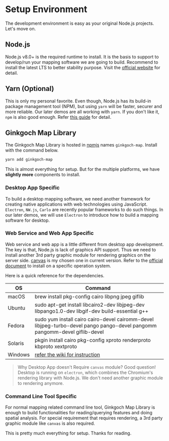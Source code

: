 # Setup Environment

The development environment is easy as your original Node.js projects. Let's move on.

## Node.js
Node.js v8.0+ is the required runtime to install. It is the basis to support to develop/run your mapping software we are going to build. Recommend to install the latest LTS to better stability purpose. Visit the [official website](https://nodejs.org/) for detail.

## Yarn (Optional)
This is only my personal favorite. Even though, Node.js has its build-in package management tool (NPM), but using `yarn` will be faster, securer and more reliable. Our later demos are all working with `yarn`. If you don't like it, `npm` is also good enough. Refer [this guide](https://classic.yarnpkg.com/en/docs/install/) for detail.

## Ginkgoch Map Library
The Ginkgoch Map Library is hosted in [npmjs](https://npmjs.com) names `ginkgoch-map`. Install with the command below.

```bash
yarn add ginkgoch-map
```

This is almost everything for setup. But for the multiple platforms, we have **slightly more** components to install.

### Desktop App Specific
To build a desktop mapping software, we need another framework for creating native applications with web technologies using JavaScript. `Electron`, `NW.js`, `Carlo` are recently popular frameworks to do such things. In our later demos, we will use `Electron` to introduce how to build a mapping software for desktop.

### Web Service and Web App Specific
Web service and web app is a little different from desktop app development. The key is that, Node.js is lack of graphics API support. Thus we need to install another 3rd party graphic module for rendering graphics on the server side. [canvas](https://www.npmjs.com/package/canvas) is my chosen one in current version. Refer to the [official document](https://github.com/Automattic/node-canvas) to install on a specific operation system.

Here is a quick reference for the dependencies.

| OS      | Command                                                      |
| ------- | ------------------------------------------------------------ |
| macOS   | brew install pkg-config cairo libpng jpeg giflib             |
| Ubuntu  | sudo apt-get install libcairo2-dev libjpeg-dev libpango1.0-dev libgif-dev build-essential g++ |
| Fedora  | sudo yum install cairo cairo-devel cairomm-devel libjpeg-turbo-devel pango pango-devel pangomm pangomm-devel giflib-devel |
| Solaris | pkgin install cairo pkg-config xproto renderproto kbproto xextproto |
| Windows | [refer the wiki for instruction](https://github.com/Automattic/node-canvas/wiki/Installation---Windows) |

> Why Desktop App doesn't Require `canvas` module? Good question! Desktop is running on `electron`, which combines the Chromium's rendering library with Node.js. We don't need another graphic module to rendering anymore.

### Command Line Tool Specific
For normal mapping related command line tool, Ginkgoch Map Library is enough to build functionalities for reading/querying features and doing spatial analysis. For special requirement that requires rendering, a 3rd party graphic module like `canvas` is also required.

This is pretty much everything for setup. Thanks for reading. 
